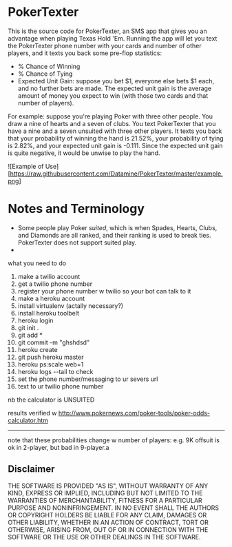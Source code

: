 # PokerTexter

This is the source code for PokerTexter, an SMS app that gives you an advantage when playing Texas Hold 'Em. Running the app will let you text the PokerTexter phone number with your cards and number of other players, and it texts you back some pre-flop statistics:
* % Chance of Winning
* % Chance of Tying
* Expected Unit Gain: suppose you bet $1, everyone else bets $1 each, and no further bets are made. The expected unit gain is the average amount of money you expect to win (with those two cards and that number of players).

For example: suppose you're playing Poker with three other people. You draw a nine of hearts and a seven of clubs. You text PokerTexter that you have a nine and a seven unsuited with three other players. It texts you back that your probability of winning the hand is 21.52%, your probability of tying is 2.82%, and your expected unit gain is -0.111. Since the expected unit gain is quite negative, it would be unwise to play the hand.

![Example of Use][https://raw.githubusercontent.com/Datamine/PokerTexter/master/example.png]

# Notes and Terminology

* Some people play Poker *suited*, which is when Spades, Hearts, Clubs, and Diamonds are all ranked, and their ranking is used to break ties. PokerTexter does not support suited play.
* 

what you need to do

1. make a twilio account
2. get a twilio phone number
3. register your phone number w twilio so your bot can talk to it
4. make a heroku account
5. install virtualenv (actally necessary?)
6. install heroku toolbelt
7. heroku login
8. git init .
9. git add *
10. git commit -m "ghshdsd"
11. heroku create
12. git push heroku master
13. heroku ps:scale web=1
14. heroku logs --tail to check
15. set the phone number/messaging to ur severs url
16. text to ur twilio phone number

nb the calculator is UNSUITED

results verified w http://www.pokernews.com/poker-tools/poker-odds-calculator.htm

---

note that these probabilities change w number of players: e.g. 9K offsuit is ok in 2-player, but bad in 9-player.a


## Disclaimer

THE SOFTWARE IS PROVIDED "AS IS", WITHOUT WARRANTY OF ANY KIND, EXPRESS OR IMPLIED, INCLUDING BUT NOT LIMITED TO THE WARRANTIES OF MERCHANTABILITY, FITNESS FOR A PARTICULAR PURPOSE AND NONINFRINGEMENT. IN NO EVENT SHALL THE AUTHORS OR COPYRIGHT HOLDERS BE LIABLE FOR ANY CLAIM, DAMAGES OR OTHER LIABILITY, WHETHER IN AN ACTION OF CONTRACT, TORT OR OTHERWISE, ARISING FROM, OUT OF OR IN CONNECTION WITH THE SOFTWARE OR THE USE OR OTHER DEALINGS IN THE SOFTWARE.
